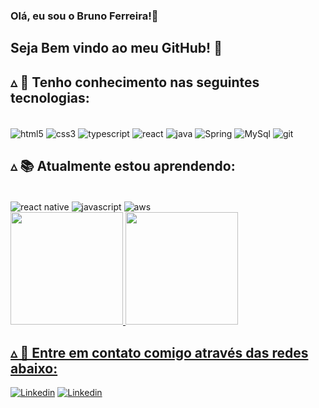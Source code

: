 ### Olá, eu sou o Bruno Ferreira!👋

## Seja Bem vindo ao meu GitHub! 🚀

## ▵ 🚀 Tenho conhecimento nas seguintes tecnologias: 
<div style="display: inline_block"><br/>
  <img align="center" alt="html5" src="https://img.shields.io/badge/HTML5-E34F26?style=for-the-badge&logo=html5&logoColor=white">
  <img align="center" alt="css3" src="https://img.shields.io/badge/CSS3-1572B6?style=for-the-badge&logo=css3&logoColor=white">
  <img align="center" alt="typescript" src="https://img.shields.io/badge/HTML5-E34F26?style=for-the-badge&logo=html5&logoColor=white](https://img.shields.io/badge/TypeScript-007ACC?style=for-the-badge&logo=typescript&logoColor=white">
  <img align="center" alt="react" src="https://img.shields.io/badge/React-20232A?style=for-the-badge&logo=react&logoColor=61DAFB">
  <img align="center" alt="java" src="https://img.shields.io/badge/Java-ED8B00?style=for-the-badge&logo=openjdk&logoColor=white">
  <img align="center" alt="Spring" src="https://img.shields.io/badge/HTML5-E34F26?style=for-the-badge&logo=html5&logoColor=white](https://img.shields.io/badge/Spring-6DB33F?style=for-the-badge&logo=spring&logoColor=white">
  <img align="center" alt="MySql" src="https://img.shields.io/badge/HTML5-E34F26?style=for-the-badge&logo=html5&logoColor=white](https://img.shields.io/badge/MySQL-00000F?style=for-the-badge&logo=mysql&logoColor=white">
  <img align="center" alt="git" src="https://img.shields.io/badge/GIT-E44C30?style=for-the-badge&logo=git&logoColor=white">
</div>

## ▵ 📚 Atualmente estou aprendendo: 

<div style="display: inline_block"><br/>
   <img align="center" alt="react native" src="https://img.shields.io/badge/HTML5-E34F26?style=for-the-badge&logo=html5&logoColor=white](https://img.shields.io/badge/React_Native-20232A?style=for-the-badge&logo=react&logoColor=61DAFB">
  <img align="center" alt="javascript" src="https://img.shields.io/badge/HTML5-E34F26?style=for-the-badge&logo=html5&logoColor=white](https://img.shields.io/badge/JavaScript-323330?style=for-the-badge&logo=javascript&logoColor=F7DF1E">
  <img align="center" alt="aws" src="https://img.shields.io/badge/HTML5-E34F26?style=for-the-badge&logo=html5&logoColor=white](https://img.shields.io/badge/Amazon_AWS-232F3E?style=for-the-badge&logo=amazon-aws&logoColor=white">
</div>

<div>
<a href="https://github.com/brunoo-lcf">
<img loading="lazy" height="180em" src="https://github-readme-stats.vercel.app/api/top-langs/?username=brunoo-lcf&layout=compact&langs_count=7&theme=dracula"/>
<img loading="lazy" height="180em" src="https://github-readme-stats.vercel.app/api?username=brunoo-lcf&show_icons=true&theme=dracula&include_all_commits=true&count_private=true"/>
</div>

## ▵ 📩 Entre em contato comigo através das redes abaixo: 

[![Linkedin](https://img.shields.io/badge/LinkedIn-0077B5?style=for-the-badge&logo=linkedin&logoColor=white)](https://www.linkedin.com/in/bruno-ferreira-500604240/)
[![Linkedin](https://img.shields.io/badge/Gmail-D14836?style=for-the-badge&logo=gmail&logoColor=white)](mailto:brunoo.lcf10@gmail.com)
